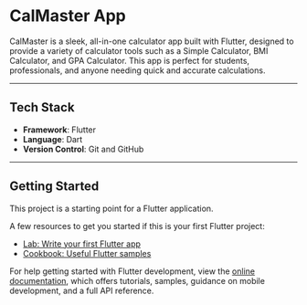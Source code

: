 # CalMaster App

CalMaster is a sleek, all-in-one calculator app built with Flutter, designed to provide a variety of calculator tools such as a Simple Calculator, BMI Calculator, and GPA Calculator. This app is perfect for students, professionals, and anyone needing quick and accurate calculations.

---

## **Tech Stack**

- **Framework**: Flutter
- **Language**: Dart
- **Version Control**: Git and GitHub

---


## Getting Started

This project is a starting point for a Flutter application.

A few resources to get you started if this is your first Flutter project:

- [Lab: Write your first Flutter app](https://docs.flutter.dev/get-started/codelab)
- [Cookbook: Useful Flutter samples](https://docs.flutter.dev/cookbook)

For help getting started with Flutter development, view the
[online documentation](https://docs.flutter.dev/), which offers tutorials,
samples, guidance on mobile development, and a full API reference.
